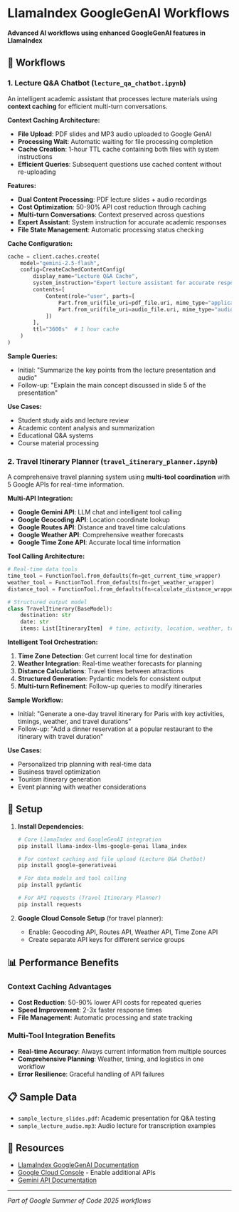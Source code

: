 # LlamaIndex GoogleGenAI Workflows

**Advanced AI workflows using enhanced GoogleGenAI features in LlamaIndex**

## 📓 Workflows

### 1. Lecture Q&A Chatbot (`lecture_qa_chatbot.ipynb`)

An intelligent academic assistant that processes lecture materials using **context caching** for efficient multi-turn conversations.

**Context Caching Architecture:**
- **File Upload**: PDF slides and MP3 audio uploaded to Google GenAI
- **Processing Wait**: Automatic waiting for file processing completion
- **Cache Creation**: 1-hour TTL cache containing both files with system instructions
- **Efficient Queries**: Subsequent questions use cached content without re-uploading

**Features:**
- **Dual Content Processing**: PDF lecture slides + audio recordings
- **Cost Optimization**: 50-90% API cost reduction through caching
- **Multi-turn Conversations**: Context preserved across questions
- **Expert Assistant**: System instruction for accurate academic responses
- **File State Management**: Automatic processing status checking

**Cache Configuration:**
```python
cache = client.caches.create(
    model="gemini-2.5-flash",
    config=CreateCachedContentConfig(
        display_name="Lecture Q&A Cache",
        system_instruction="Expert lecture assistant for accurate responses",
        contents=[
            Content(role="user", parts=[
                Part.from_uri(file_uri=pdf_file.uri, mime_type="application/pdf"),
                Part.from_uri(file_uri=audio_file.uri, mime_type="audio/mp3")
            ])
        ],
        ttl="3600s"  # 1 hour cache
    )
)
```

**Sample Queries:**
- Initial: "Summarize the key points from the lecture presentation and audio"
- Follow-up: "Explain the main concept discussed in slide 5 of the presentation"

**Use Cases:**
- Student study aids and lecture review
- Academic content analysis and summarization
- Educational Q&A systems
- Course material processing

### 2. Travel Itinerary Planner (`travel_itinerary_planner.ipynb`)

A comprehensive travel planning system using **multi-tool coordination** with 5 Google APIs for real-time information.

**Multi-API Integration:**
- **Google Gemini API**: LLM chat and intelligent tool calling
- **Google Geocoding API**: Location coordinate lookup
- **Google Routes API**: Distance and travel time calculations
- **Google Weather API**: Comprehensive weather forecasts
- **Google Time Zone API**: Accurate local time information

**Tool Calling Architecture:**
```python
# Real-time data tools
time_tool = FunctionTool.from_defaults(fn=get_current_time_wrapper)
weather_tool = FunctionTool.from_defaults(fn=get_weather_wrapper)  
distance_tool = FunctionTool.from_defaults(fn=calculate_distance_wrapper)

# Structured output model
class TravelItinerary(BaseModel):
    destination: str
    date: str
    items: List[ItineraryItem]  # time, activity, location, weather, travel_duration
```

**Intelligent Tool Orchestration:**
1. **Time Zone Detection**: Get current local time for destination
2. **Weather Integration**: Real-time weather forecasts for planning
3. **Distance Calculations**: Travel times between attractions
4. **Structured Generation**: Pydantic models for consistent output
5. **Multi-turn Refinement**: Follow-up queries to modify itineraries

**Sample Workflow:**
- Initial: "Generate a one-day travel itinerary for Paris with key activities, timings, weather, and travel durations"
- Follow-up: "Add a dinner reservation at a popular restaurant to the itinerary with travel duration"

**Use Cases:**
- Personalized trip planning with real-time data
- Business travel optimization
- Tourism itinerary generation
- Event planning with weather considerations

## 🔧 Setup

1. **Install Dependencies:**
   ```bash
   # Core LlamaIndex and GoogleGenAI integration
   pip install llama-index-llms-google-genai llama_index
   
   # For context caching and file upload (Lecture Q&A Chatbot)
   pip install google-generativeai
   
   # For data models and tool calling
   pip install pydantic
   
   # For API requests (Travel Itinerary Planner)
   pip install requests
   ```

2. **Google Cloud Console Setup** (for travel planner):
   - Enable: Geocoding API, Routes API, Weather API, Time Zone API
   - Create separate API keys for different service groups

## 📊 Performance Benefits

### Context Caching Advantages
- **Cost Reduction**: 50-90% lower API costs for repeated queries
- **Speed Improvement**: 2-3x faster response times
- **File Management**: Automatic processing and state tracking

### Multi-Tool Integration Benefits
- **Real-time Accuracy**: Always current information from multiple sources
- **Comprehensive Planning**: Weather, timing, and logistics in one workflow
- **Error Resilience**: Graceful handling of API failures

## 📋 Sample Data

- `sample_lecture_slides.pdf`: Academic presentation for Q&A testing
- `sample_lecture_audio.mp3`: Audio lecture for transcription examples

## 🔗 Resources

- [LlamaIndex GoogleGenAI Documentation](https://docs.llamaindex.ai/en/stable/examples/llm/google_genai/)
- [Google Cloud Console](https://console.cloud.google.com/) - Enable additional APIs
- [Gemini API Documentation](https://ai.google.dev/docs)

---

*Part of Google Summer of Code 2025 workflows*
